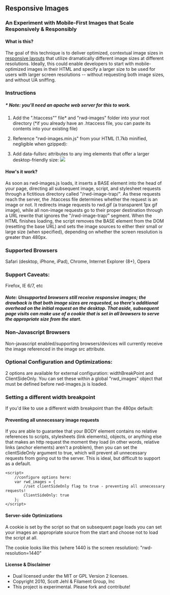 ## Responsive Images
### An Experiment with Mobile-First Images that Scale Responsively & Responsibly

#### What is this?
The goal of this technique is to deliver optimized, contextual image sizes in [responsive layouts](http://www.alistapart.com/articles/responsive-web-design/) that utilize dramatically different image sizes at different resolutions. Ideally, this could enable developers to start with mobile-optimized images in their HTML and specify a larger size to be used for users with larger screen resolutions -- without requesting both image sizes, and without UA sniffing.

### Instructions 
##### * Note: you'll need an apache web server for this to work.

1. Add the ".htaccess"" file* and "rwd-images" folder into your root directory 
	(*if you already have an .htaccess file, you can paste its contents into your existing file)

2. Reference "rwd-images.min.js" from your HTML (1.7kb minified, negligible when gzipped):
	<script src="rwd-images/rwd-images.min.js"></script>
	
3. Add data-fullsrc attributes to any img elements that offer a larger desktop-friendly size:
	<img src="small.jpg" data-fullsrc="large.jpg">
	

#### How's it work?
As soon as rwd-images.js loads, it inserts a BASE element into the head of your page, directing all subsequent image, script, and stylesheet requests through a fictitious directory called "/rwd-image-trap/". As these requests reach the server, the .htaccess file determines whether the request is an image or not. It redirects image requests to rwd.gif (a transparent 1px gif image), while all non-image requests go to their proper destination through a URL rewrite that ignores the "/rwd-image-trap/" segment. When the HTML finishes loading, the script removes the BASE element from the DOM (resetting the base URL) and sets the image sources to either their small or large size (when specified), depending on whether the screen resolution is greater than 480px.

### Supported Browsers 
Safari (desktop, iPhone, iPad), Chrome, Internet Explorer (8+), Opera

### Support Caveats: 
Firefox, IE 6/7, etc
##### Note: Unsupported browsers still receive responsive images; the drawback is that both image sizes are requested, so there's additional overhead on the initial request on the desktop. That aside, subsequent page visits can make use of a cookie that is set in all browsers to serve the appropriate size from the start.

### Non-Javascript Browsers
Non-javascript enabled/supporting browsers/devices will currently receive the image referenced in the image src attribute.

### Optional Configuration and Optimizations:

2 options are available for external configuration: widthBreakPoint and ClientSideOnly. You can set these within a global "rwd_images" object that must be defined before rwd-images.js is loaded.
	<script>
		//configure options here:
		var rwd_images = {};
	</script>

### Setting a different width breakpoint
If you'd like to use a different width breakpoint than the 480px default:
	<script>
		//configure options here:
		var rwd_images = {
			//set the width breakpoint to 600px instead of 480px
			widthBreakPoint: 600
		};
	</script>

#### Preventing all unnecessary image requests
If you are able to guarantee that your BODY element contains 
		no relative references to scripts, stylesheets (link elements), objects, 
		or anything else that makes an http request the moment they load (in other words, relative links (anchor elements) aren't a problem),
		then you can set the clientSideOnly argument to true, which will prevent all unnecessary requests from going out to the server. This is ideal, but difficult to support as a default.

	<script>
		//configure options here:
		var rwd_images = {
			//set clientSideOnly flag to true - preventing all unnecessary requests!
			ClientSideOnly: true
		};
	</script>

#### Server-side Optimizations
A cookie is set by the script so that on subsequent page loads you can set your images an appropriate source from the start and 
choose not to load the script at all. 

The cookie looks like this (where 1440 is the screen resolution):
"rwd-resolution=1440"

#### License & Disclaimer
 - Dual licensed under the MIT or GPL Version 2 licenses. 
 - Copyright 2010, Scott Jehl & Filament Group, Inc
 - This project is experimental. Please fork and contribute!